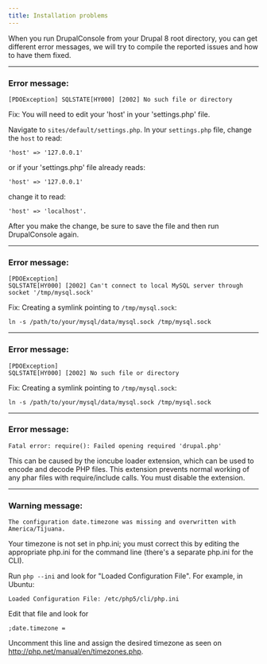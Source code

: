 ```yaml
---
title: Installation problems
---
```


When you run DrupalConsole from your Drupal 8 root directory, you can get different error messages, we will try to compile the reported issues and how to have them fixed.

---

### Error message:
```
[PDOException] SQLSTATE[HY000] [2002] No such file or directory
```
Fix: You will need to edit your 'host' in your 'settings.php' file.

Navigate to `sites/default/settings.php`. In your `settings.php` file, change the `host` to read:
```
'host' => '127.0.0.1'
```
or if your 'settings.php' file already reads:
```
'host' => '127.0.0.1'
```
change it to read:
```
'host' => 'localhost'.
```
After you make the change, be sure to save the file and then run DrupalConsole again.

---

### Error message:
```
[PDOException]
SQLSTATE[HY000] [2002] Can't connect to local MySQL server through socket '/tmp/mysql.sock'
```
Fix: Creating a symlink pointing to `/tmp/mysql.sock`:
```
ln -s /path/to/your/mysql/data/mysql.sock /tmp/mysql.sock
```

---

### Error message:
```
[PDOException]
SQLSTATE[HY000] [2002] No such file or directory
```
Fix: Creating a symlink pointing to `/tmp/mysql.sock`:
```
ln -s /path/to/your/mysql/data/mysql.sock /tmp/mysql.sock
```

---

### Error message:
```
Fatal error: require(): Failed opening required 'drupal.php'
```
This can be caused by the ioncube loader extension, which can be used to encode
and decode PHP files. This extension prevents normal working of any phar files
with require/include calls. You must disable the extension.

---

### Warning message:
```
The configuration date.timezone was missing and overwritten with America/Tijuana.
```
Your timezone is not set in php.ini; you must correct this by editing the appropriate php.ini for the command line (there's a separate php.ini for the CLI).

Run `php --ini` and look for "Loaded Configuration File". For example, in Ubuntu:
```
Loaded Configuration File: /etc/php5/cli/php.ini
```
Edit that file and look for
```
;date.timezone =
```
Uncomment this line and assign the desired timezone as seen on http://php.net/manual/en/timezones.php.
